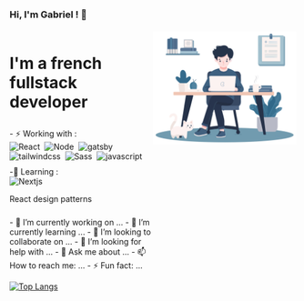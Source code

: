 ### Hi, I'm Gabriel ! 👋

<div style="margin-top:20px;display : grid; grid-template-columns: 1fr 1fr;">
    <div id="header" width="100%" style="display:flex; flex-direction:column; gap:10px">
    <h1>I'm a french fullstack developer</h1>
    <div>- ⚡ Working with :
        <div>
            <img src="https://cdn.jsdelivr.net/gh/devicons/devicon/icons/react/react-original.svg"
           title="React" alt="React" width="30" height="30"/>&nbsp;
            <img src="https://cdn.jsdelivr.net/gh/devicons/devicon/icons/nodejs/nodejs-original.svg" title="Node" alt="Node" width="30" height="30"/>&nbsp;
            <img src="https://cdn.jsdelivr.net/gh/devicons/devicon/icons/gatsby/gatsby-plain.svg" title="gatsby" alt="gatsby" width="30" height="30"/>&nbsp;
            <img src="https://cdn.jsdelivr.net/gh/devicons/devicon/icons/tailwindcss/tailwindcss-plain.svg" title="tailwindcss" alt="tailwindcss" width="30" height="30"/>&nbsp;
            <img src="https://cdn.jsdelivr.net/gh/devicons/devicon/icons/sass/sass-original.svg" title="Sass" alt="Sass" width="30" height="30"/>&nbsp;
            <img src="https://cdn.jsdelivr.net/gh/devicons/devicon/icons/javascript/javascript-original.svg" title="javascript" alt="javascript" width="30" height="30"/>&nbsp;
        </div>
    </div>
        <div>-🌱 Learning :
        <div>
            <img src="https://cdn.jsdelivr.net/gh/devicons/devicon/icons/nextjs/nextjs-original-wordmark.svg"
           title="Nextjs" alt="Nextjs" width="30" height="30"/>&nbsp;
           <p>React design patterns</p>
        </div>
    </div>
            - 🔭 I’m currently working on ...
    - 🌱 I’m currently learning ...
    - 👯 I’m looking to collaborate on ...
    - 🤔 I’m looking for help with ...
    - 💬 Ask me about ...
    - 📫 How to reach me: ...
    - ⚡ Fun fact: ...
    </div>
    <div id="header" align="center">
        <img src="./me-on-desktop.svg" width="100%"/>
    </div>
</div>

[![Top Langs](https://github-readme-stats-virid-one-14.vercel.app/api/top-langs/?username=CookedIdeas&hide=SCSS,Dockerfile,Shell,PHP)](https://github.com/anuraghazra/github-readme-stats)

<!--
**CookedIdeas/CookedIdeas** is a ✨ _special_ ✨ repository because its `README.md` (this file) appears on your GitHub profile.

Here are some ideas to get you started:

- 🔭 I’m currently working on ...
- 🌱 I’m currently learning ...
- 👯 I’m looking to collaborate on ...
- 🤔 I’m looking for help with ...
- 💬 Ask me about ...
- 📫 How to reach me: ...
- 😄 Pronouns: ...
- ⚡ Fun fact: ...
-->
